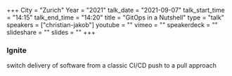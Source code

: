+++
City = "Zurich"
Year = "2021"
talk_date = "2021-09-07"
talk_start_time = "14:15"
talk_end_time = "14:20"
title = "GitOps in a Nutshell"
type = "talk"
speakers = ["christian-jakob"]
youtube = ""
vimeo = ""
speakerdeck = ""
slideshare = ""
slides = ""
+++

### Ignite

switch delivery of software from a classic CI/CD push to a pull approach